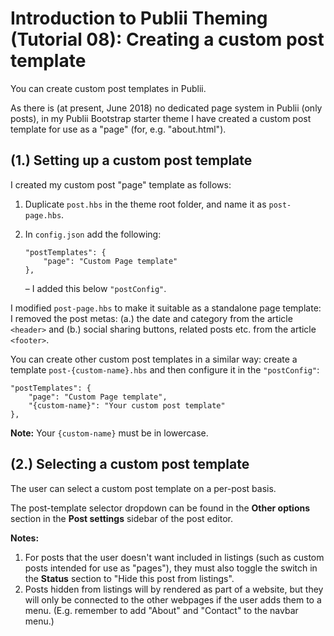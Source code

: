 # Introduction to Publii Theming (Tutorial 08): Creating a custom post template

You can create custom post templates in Publii.

As there is (at present, June 2018) no dedicated page system in Publii (only posts), in my Publii Bootstrap starter theme I have created a custom post template for use as a "page" (for, e.g. "about.html").

## (1.) Setting up a custom post template

I created my custom post "page" template as follows:

1. Duplicate `post.hbs` in the theme root folder, and name it as `post-page.hbs`.
2. In `config.json` add the following:

	```
	"postTemplates": {
		"page": "Custom Page template"
	},
	```
	– I added this below `"postConfig"`.

I modified `post-page.hbs` to make it suitable as a standalone page template: I removed the post metas: (a.) the date and category from the article `<header>` and (b.) social sharing buttons, related posts etc. from the article `<footer>`.

You can create other custom post templates in a similar way: create a template `post-{custom-name}.hbs` and then configure it in the `"postConfig"`:

```
"postTemplates": {
	"page": "Custom Page template",
	"{custom-name}": "Your custom post template"
},
```

**Note:** Your `{custom-name}` must be in lowercase.

## (2.) Selecting a custom post template

The user can select a custom post template on a per-post basis.

The post-template selector dropdown can be found in the **Other options** section in the **Post settings** sidebar of the post editor.

**Notes:** 

1. For posts that the user doesn't want included in listings (such as  custom posts intended for use as "pages"), they must also toggle the switch in the **Status** section to "Hide this post from listings".
2. Posts hidden from listings will by rendered as part of a website, but they will only be connected to the other webpages if the user adds them to a menu. (E.g. remember to add "About" and "Contact" to the navbar menu.)